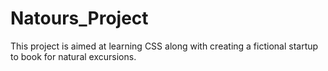 # Natours_Project
This project is aimed at learning CSS along with creating a fictional startup to book for natural excursions.
